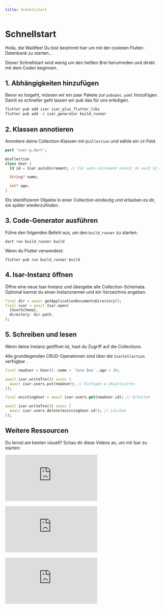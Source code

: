 ```yaml
---
title: Schnellstart
---
```


# Schnellstart

Holla, die Waldfee! Du bist bestimmt hier um mit der coolsten Flutter-Datenbank zu starten...

Dieser Schnellstart wird wenig um den heißen Brei herumreden und direkt mit dem Coden beginnen.

## 1. Abhängigkeiten hinzufügen

Bevor es losgeht, müssen wir ein paar Pakete zur `pubspec.yaml` hinzufügen. Damit es schneller geht lassen wir pub das für uns erledigen.

```bash
flutter pub add isar isar_plus_flutter_libs
flutter pub add -d isar_generator build_runner
```

## 2. Klassen annotieren

Annotiere deine Collection-Klassen mit `@collection` und wähle ein `Id`-Feld.

```dart
part 'user.g.dart';

@collection
class User {
  Id id = Isar.autoIncrement; // Für auto-increment kannst du auch id = null zuweisen 

  String? name;

  int? age;
}
```

IDs identifizieren Objekte in einer Collection eindeutig und erlauben es dir, sie später wiederzufinden.

## 3. Code-Generator ausführen

Führe den folgenden Befehl aus, um den `build_runner` zu starten:

```
dart run build_runner build
```

Wenn du Flutter verwendest:

```
flutter pub run build_runner build
```

## 4. Isar-Instanz öffnen

Öffne eine neue Isar-Instanz und übergebe alle Collection-Schemata. Optional kannst du einen Instanznamen und ein Verzeichnis angeben.

```dart
final dir = await getApplicationDocumentsDirectory();
final isar = await Isar.open(
  [UserSchema],
  directory: dir.path,
);
```

## 5. Schreiben und lesen

Wenn deine Instanz geöffnet ist, hast du Zugriff auf die Collections.

Alle grundlegenden CRUD-Operationen sind über die `IsarCollection` verfügbar .

```dart
final newUser = User()..name = 'Jane Doe'..age = 36;

await isar.writeTxn(() async {
  await isar.users.put(newUser); // Einfügen & akualisieren
});

final existingUser = await isar.users.get(newUser.id); // Erhalten

await isar.writeTxn(() async {
  await isar.users.delete(existingUser.id!); // Löschen
});
```

## Weitere Ressourcen

Du lernst am besten visuell? Schau dir diese Videos an, um mit Isar zu starten:

<div class="video-block">
  <iframe max-width=100% height=auto src="https://www.youtube.com/embed/CwC9-a9hJv4" title="Isar Database" frameborder="0" allow="accelerometer; clipboard-write; encrypted-media; gyroscope; picture-in-picture" allowfullscreen></iframe>
</div>
<br>
<div class="video-block">
  <iframe max-width=100% height=auto src="https://www.youtube.com/embed/videoseries?list=PLKKf8l1ne4_hMBtRykh9GCC4MMyteUTyf" title="Isar Database" frameborder="0" allow="accelerometer; clipboard-write; encrypted-media; gyroscope; picture-in-picture" allowfullscreen></iframe>
</div>
<br>
<div class="video-block">
  <iframe max-width=100% height=auto src="https://www.youtube.com/embed/pdKb8HLCXOA " title="Isar Database" frameborder="0" allow="accelerometer; clipboard-write; encrypted-media; gyroscope; picture-in-picture" allowfullscreen></iframe>
</div>
